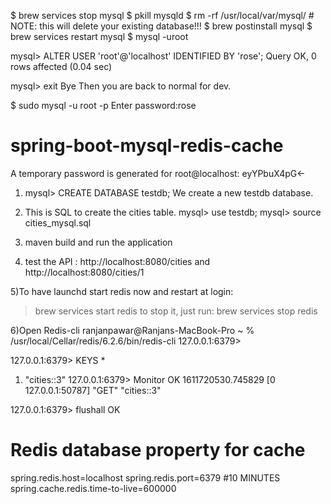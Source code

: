 
$ brew services stop mysql
$ pkill mysqld
$ rm -rf /usr/local/var/mysql/ # NOTE: this will delete your existing database!!!
$ brew postinstall mysql
$ brew services restart mysql
$ mysql -uroot

mysql> ALTER USER 'root'@'localhost' IDENTIFIED BY 'rose';
Query OK, 0 rows affected (0.04 sec)

mysql> exit
Bye
Then you are back to normal for dev.

$ sudo mysql -u root -p
Enter password:rose

# spring-boot-mysql-redis-cache
A temporary password is generated for root@localhost: eyYPbuX4pG<-

1) mysql> CREATE DATABASE testdb;
   We create a new testdb database.
2) This is SQL to create the cities table.
mysql> use testdb;
mysql> source cities_mysql.sql

3) maven build and run the application
   
4) test the API : http://localhost:8080/cities and http://localhost:8080/cities/1

5)To have launchd start redis now and restart at login:
>brew services start redis
to stop it, just run:
>brew services stop redis


6)Open Redis-cli
ranjanpawar@Ranjans-MacBook-Pro ~ % /usr/local/Cellar/redis/6.2.6/bin/redis-cli
127.0.0.1:6379>

127.0.0.1:6379> KEYS *
1) "cities::3"
   127.0.0.1:6379> Monitor
   OK
   1611720530.745829 [0 127.0.0.1:50787] "GET" "cities::3"

127.0.0.1:6379> flushall
OK


# Redis database property for cache
spring.redis.host=localhost
spring.redis.port=6379
#10 MINUTES
spring.cache.redis.time-to-live=600000
